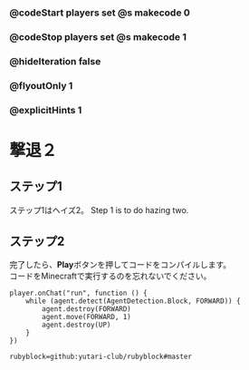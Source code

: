 ### @codeStart players set @s makecode 0
### @codeStop players set @s makecode 1

### @hideIteration false 
### @flyoutOnly 1
### @explicitHints 1


# 撃退２

## ステップ1
ステップ1はヘイズ2。
Step 1 is to do hazing two.  

## ステップ2
完了したら、**Play**ボタンを押してコードをコンパイルします。</br>
コードをMinecraftで実行するのを忘れないでください。</br>

```blocks
player.onChat("run", function () {
    while (agent.detect(AgentDetection.Block, FORWARD)) {
        agent.destroy(FORWARD)
        agent.move(FORWARD, 1)
        agent.destroy(UP)
    }
})

``` 
```package
rubyblock=github:yutari-club/rubyblock#master
```
